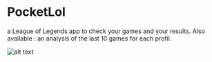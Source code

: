 # PocketLol
a League of Legends app to check your games and your results. Also available : an analysis of the last 10 games for each profil.


![alt text](https://nsa39.casimages.com/img/2019/01/04/190104052134937040.jpg)
